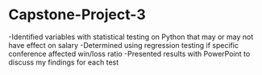 # Capstone-Project-3
-Identified variables with statistical testing on Python that may or may not have effect on salary
-Determined using regression testing if specific conference affected win/loss ratio
-Presented results with PowerPoint to discuss my findings for each test
